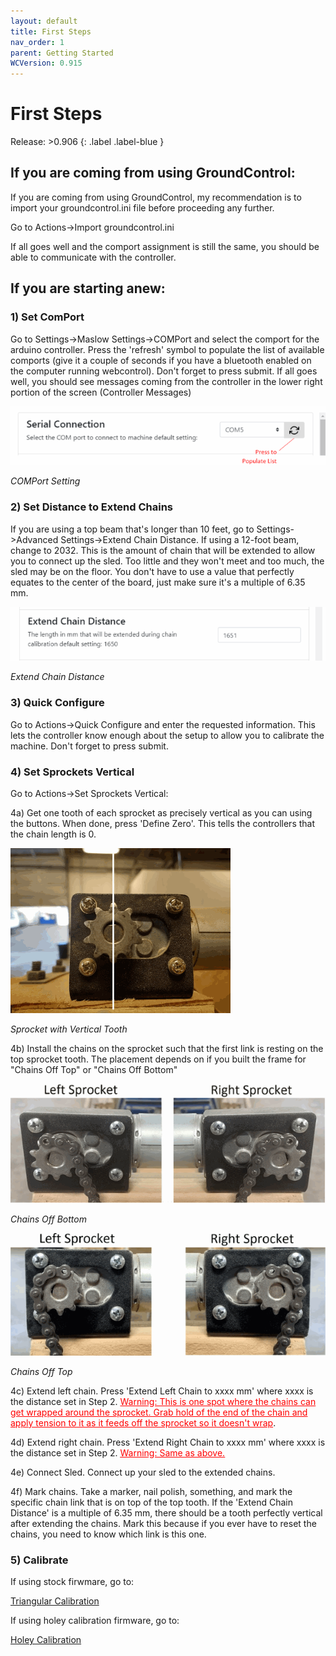 ```yaml
---
layout: default
title: First Steps
nav_order: 1
parent: Getting Started
WCVersion: 0.915
---
```

# First Steps

Release: >0.906
{: .label .label-blue }

## If you are coming from using GroundControl:

If you are coming from using GroundControl, my recommendation is to import your groundcontrol.ini file before proceeding any further.

Go to Actions->Import groundcontrol.ini

If all goes well and the comport assignment is still the same, you should be able to communicate with the controller.

## If you are starting anew:

### 1) Set ComPort

Go to Settings->Maslow Settings->COMPort and select the comport for the arduino controller.  Press the 'refresh' symbol to populate the list of available comports (give it a couple of seconds if you have a bluetooth enabled on the computer running webcontrol).  Don't forget to press submit.  If all goes well, you should see messages coming from the controller in the lower right portion of the screen (Controller Messages)

![COMPort Setting](../assets/gettingStarted/comPort.png) 

_COMPort Setting_

### 2) Set Distance to Extend Chains

If you are using a top beam that's longer than 10 feet, go to Settings->Advanced Settings->Extend Chain Distance.  If using a 12-foot beam, change to 2032.  This is the amount of chain that will be extended to allow you to connect up the sled.  Too little and they won't meet and too much, the sled may be on the floor.  You don't have to use a value that perfectly equates to the center of the board, just make sure it's a multiple of 6.35 mm.

![Extemd Chain Distance](../assets/gettingStarted/extendChainDistance.png)

_Extend Chain Distance_

### 3) Quick Configure

Go to Actions->Quick Configure and enter the requested information.  This lets the controller know enough about the setup to allow you to calibrate the machine.  Don't forget to press submit.

### 4) Set Sprockets Vertical

Go to Actions->Set Sprockets Vertical:

4a) Get one tooth of each sprocket as precisely vertical as you can using the buttons.  When done, press 'Define Zero'.  This tells the controllers that the chain length is 0. 

![Sprocket with Vertical Tooth](../assets/gettingStarted/Sprocket%20at%2012-00.png)

_Sprocket with Vertical Tooth_

4b) Install the chains on the sprocket such that the first link is resting on the top sprocket tooth. The placement depends on if you built the frame for "Chains Off Top" or "Chains Off Bottom" 

![Chains Off Bottom](../assets/gettingStarted/chainOffSprocketsBottom.png)

_Chains Off Bottom_

![Chains Off Top](../assets/gettingStarted/chainOffSprocketsTop.png)

_Chains Off Top_

4c) Extend left chain. Press 'Extend Left Chain to xxxx mm' where xxxx is the distance set in Step 2.  <span style="text-decoration: underline; color: #ff0000;">Warning: This is one spot where the chains can get wrapped around the sprocket.  Grab hold of the end of the chain and apply tension to it as it feeds off the sprocket so it doesn't wrap</span>.

4d) Extend right chain. Press 'Extend Right Chain to xxxx mm' where xxxx is the distance set in Step 2.  <span style="text-decoration: underline;"><span style="color: #ff0000; text-decoration: underline;">Warning: Same as above.</span></span>

4e) Connect Sled.  Connect up your sled to the extended chains.

4f) Mark chains.  Take a marker, nail polish, something, and mark the specific chain link that is on top of the top tooth.  If the 'Extend Chain Distance' is a multiple of 6.35 mm, there should be a tooth perfectly vertical after extending the chains.  Mark this because if you ever have to reset the chains, you need to know which link is this one.

### 5) Calibrate

If using stock firwmare, go to:
 
 [Triangular Calibration](Actions/Calibration-Setup/triangularCalibration.md)
 
If using holey calibration firmware, go to:

 [Holey Calibration](Actions/Calibration-Setup/holeyCalibration.md)
